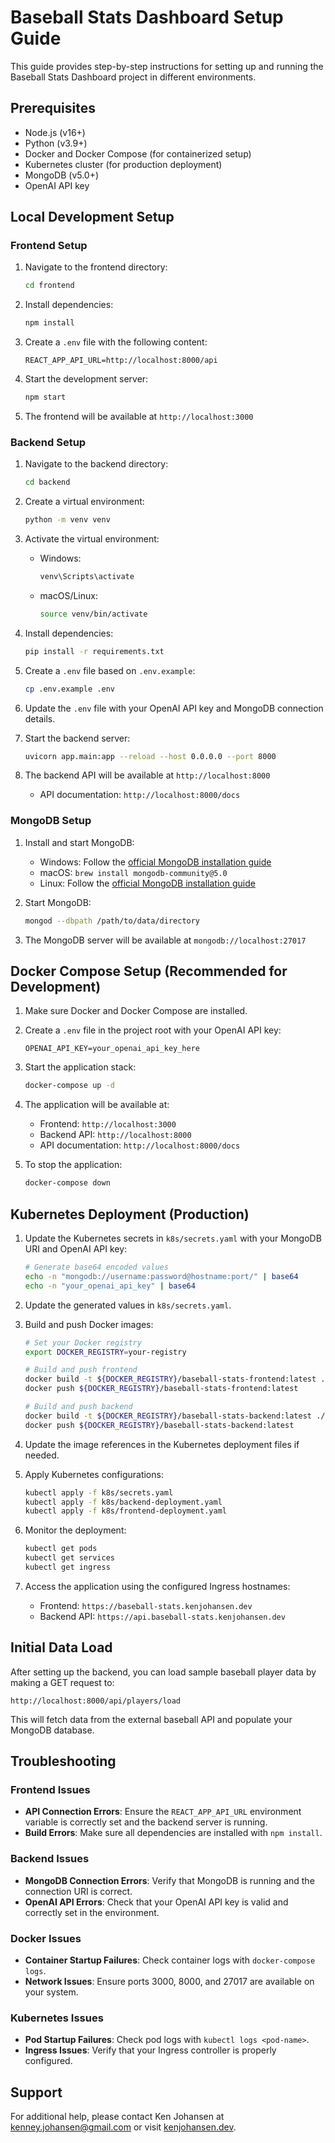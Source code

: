# Baseball Stats Dashboard Setup Guide

This guide provides step-by-step instructions for setting up and running the Baseball Stats Dashboard project in different environments.

## Prerequisites

- Node.js (v16+)
- Python (v3.9+)
- Docker and Docker Compose (for containerized setup)
- Kubernetes cluster (for production deployment)
- MongoDB (v5.0+)
- OpenAI API key

## Local Development Setup

### Frontend Setup

1. Navigate to the frontend directory:
   ```bash
   cd frontend
   ```

2. Install dependencies:
   ```bash
   npm install
   ```

3. Create a `.env` file with the following content:
   ```
   REACT_APP_API_URL=http://localhost:8000/api
   ```

4. Start the development server:
   ```bash
   npm start
   ```

5. The frontend will be available at `http://localhost:3000`

### Backend Setup

1. Navigate to the backend directory:
   ```bash
   cd backend
   ```

2. Create a virtual environment:
   ```bash
   python -m venv venv
   ```

3. Activate the virtual environment:
   - Windows:
     ```bash
     venv\Scripts\activate
     ```
   - macOS/Linux:
     ```bash
     source venv/bin/activate
     ```

4. Install dependencies:
   ```bash
   pip install -r requirements.txt
   ```

5. Create a `.env` file based on `.env.example`:
   ```bash
   cp .env.example .env
   ```

6. Update the `.env` file with your OpenAI API key and MongoDB connection details.

7. Start the backend server:
   ```bash
   uvicorn app.main:app --reload --host 0.0.0.0 --port 8000
   ```

8. The backend API will be available at `http://localhost:8000`
   - API documentation: `http://localhost:8000/docs`

### MongoDB Setup

1. Install and start MongoDB:
   - Windows: Follow the [official MongoDB installation guide](https://docs.mongodb.com/manual/tutorial/install-mongodb-on-windows/)
   - macOS: `brew install mongodb-community@5.0`
   - Linux: Follow the [official MongoDB installation guide](https://docs.mongodb.com/manual/administration/install-on-linux/)

2. Start MongoDB:
   ```bash
   mongod --dbpath /path/to/data/directory
   ```

3. The MongoDB server will be available at `mongodb://localhost:27017`

## Docker Compose Setup (Recommended for Development)

1. Make sure Docker and Docker Compose are installed.

2. Create a `.env` file in the project root with your OpenAI API key:
   ```
   OPENAI_API_KEY=your_openai_api_key_here
   ```

3. Start the application stack:
   ```bash
   docker-compose up -d
   ```

4. The application will be available at:
   - Frontend: `http://localhost:3000`
   - Backend API: `http://localhost:8000`
   - API documentation: `http://localhost:8000/docs`

5. To stop the application:
   ```bash
   docker-compose down
   ```

## Kubernetes Deployment (Production)

1. Update the Kubernetes secrets in `k8s/secrets.yaml` with your MongoDB URI and OpenAI API key:
   ```bash
   # Generate base64 encoded values
   echo -n "mongodb://username:password@hostname:port/" | base64
   echo -n "your_openai_api_key" | base64
   ```

2. Update the generated values in `k8s/secrets.yaml`.

3. Build and push Docker images:
   ```bash
   # Set your Docker registry
   export DOCKER_REGISTRY=your-registry
   
   # Build and push frontend
   docker build -t ${DOCKER_REGISTRY}/baseball-stats-frontend:latest ./frontend
   docker push ${DOCKER_REGISTRY}/baseball-stats-frontend:latest
   
   # Build and push backend
   docker build -t ${DOCKER_REGISTRY}/baseball-stats-backend:latest ./backend
   docker push ${DOCKER_REGISTRY}/baseball-stats-backend:latest
   ```

4. Update the image references in the Kubernetes deployment files if needed.

5. Apply Kubernetes configurations:
   ```bash
   kubectl apply -f k8s/secrets.yaml
   kubectl apply -f k8s/backend-deployment.yaml
   kubectl apply -f k8s/frontend-deployment.yaml
   ```

6. Monitor the deployment:
   ```bash
   kubectl get pods
   kubectl get services
   kubectl get ingress
   ```

7. Access the application using the configured Ingress hostnames:
   - Frontend: `https://baseball-stats.kenjohansen.dev`
   - Backend API: `https://api.baseball-stats.kenjohansen.dev`

## Initial Data Load

After setting up the backend, you can load sample baseball player data by making a GET request to:

```
http://localhost:8000/api/players/load
```

This will fetch data from the external baseball API and populate your MongoDB database.

## Troubleshooting

### Frontend Issues

- **API Connection Errors**: Ensure the `REACT_APP_API_URL` environment variable is correctly set and the backend server is running.
- **Build Errors**: Make sure all dependencies are installed with `npm install`.

### Backend Issues

- **MongoDB Connection Errors**: Verify that MongoDB is running and the connection URI is correct.
- **OpenAI API Errors**: Check that your OpenAI API key is valid and correctly set in the environment.

### Docker Issues

- **Container Startup Failures**: Check container logs with `docker-compose logs`.
- **Network Issues**: Ensure ports 3000, 8000, and 27017 are available on your system.

### Kubernetes Issues

- **Pod Startup Failures**: Check pod logs with `kubectl logs <pod-name>`.
- **Ingress Issues**: Verify that your Ingress controller is properly configured.

## Support

For additional help, please contact Ken Johansen at kenney.johansen@gmail.com or visit [kenjohansen.dev](https://kenjohansen.dev).
